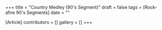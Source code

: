 +++
title = "Country Medley (90's Segment)"
draft = false
tags = [Rock-afire 90's Segments]
date = ""

[Article]
contributors = []
gallery = []
+++